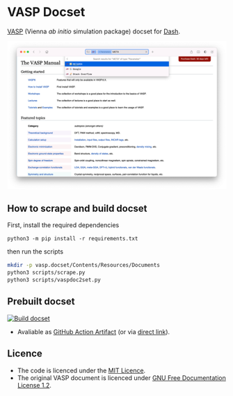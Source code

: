 # VASP Docset

[VASP](https://www.vasp.at/) (Vienna _ab initio_ simulation package) docset for [Dash](http://kapeli.com/dash/).

![](screenshot.png)

## How to scrape and build docset

First, install the required dependencies

```
python3 -m pip install -r requirements.txt
```

then run the scripts

```bash
mkdir -p vasp.docset/Contents/Resources/Documents
python3 scripts/scrape.py
python3 scripts/vaspdoc2set.py
```

## Prebuilt docset

[![Build docset](https://github.com/chazeon/vasp-docset/actions/workflows/build.yml/badge.svg)](https://github.com/chazeon/vasp-docset/actions/workflows/build.yml)

- Avaliable as [GitHub Action Artifact](https://github.com/chazeon/vasp-docset/actions/workflows/build.yml) (or via [direct link](https://nightly.link/chazeon/vasp-docset/workflows/build/master/vasp.tgz.zip)).

## Licence

- The code is licenced under the [MIT Licence](LICENCE).
- The original VASP document is licenced under [GNU Free Documentation License 1.2](https://www.gnu.org/licenses/old-licenses/fdl-1.2.txt).
